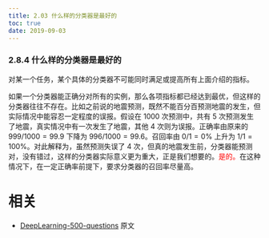 ```yaml
---
title: 2.03 什么样的分类器是最好的
toc: true
date: 2019-09-03
---
```


### 2.8.4 什么样的分类器是最好的

​对某一个任务，某个具体的分类器不可能同时满足或提高所有上面介绍的指标。

​如果一个分类器能正确分对所有的实例，那么各项指标都已经达到最优，但这样的分类器往往不存在。比如之前说的地震预测，既然不能百分百预测地震的发生，但实际情况中能容忍一定程度的误报。假设在 $1000$ 次预测中，共有 $5$ 次预测发生了地震，真实情况中有一次发生了地震，其他 $4$ 次则为误报。正确率由原来的 $999/1000=99.9$ 下降为 $996/1000=99.6$。召回率由 $0/1=0\%$ 上升为 $1/1=100\%$。对此解释为，虽然预测失误了 4 次，但真的地震发生前，分类器能预测对，没有错过，这样的分类器实际意义更为重大，正是我们想要的。<span style="color:red;">是的。</span>在这种情况下，在一定正确率前提下，要求分类器的召回率尽量高。





# 相关

- [DeepLearning-500-questions](https://github.com/scutan90/DeepLearning-500-questions) 原文
